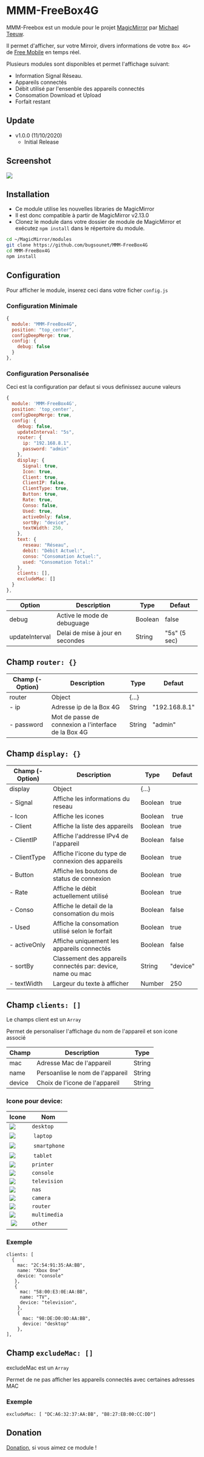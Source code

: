 # MMM-FreeBox4G

MMM-Freebox est un module pour le projet [MagicMirror](https://github.com/MichMich/MagicMirror) par [Michael Teeuw](https://github.com/MichMich).

Il permet d'afficher, sur votre Mirroir, divers informations de votre `Box 4G+` de [Free Mobile](http://mobile.free.fr/la-box-4G.html) en temps réel.

Plusieurs modules sont disponibles et permet l'affichage suivant:

 * Information Signal Réseau.
 * Appareils connectés
 * Débit utilisé par l'ensenble des appareils connectés
 * Consomation Download et Upload
 * Forfait restant

## Update
 * v1.0.0 (11/10/2020)
   * Initial Release

## Screenshot
![](https://raw.githubusercontent.com/bugsounet/MMM-FreeBox4G/dev/resources/FreeBox4G.png)

## Installation
 * Ce module utilise les nouvelles libraries de MagicMirror
 * Il est donc compatible à partir de MagicMirror v2.13.0
 * Clonez le module dans votre dossier de module de MagicMirror et exécutez `npm install` dans le répertoire du module.
```sh
cd ~/MagicMirror/modules
git clone https://github.com/bugsounet/MMM-FreeBox4G
cd MMM-FreeBox4G
npm install
```
## Configuration
Pour afficher le module, inserez ceci dans votre ficher `config.js`

### Configuration Minimale

```js
{
  module: "MMM-FreeBox4G",
  position: "top_center",
  configDeepMerge: true,
  config: {
    debug: false
  }
},
```

### Configuration Personalisée
Ceci est la configuration par defaut si vous definissez aucune valeurs

```js
{
  module: 'MMM-FreeBox4G',
  position: 'top_center',
  configDeepMerge: true,
  config: {
    debug: false,
    updateInterval: "5s",
    router: {
      ip: "192.168.8.1",
      password: "admin"
    },
    display: {
      Signal: true,
      Icon: true,
      Client: true,
      ClientIP: false,
      ClientType: true,
      Button: true,
      Rate: true,
      Conso: false,
      Used: true,
      activeOnly: false,
      sortBy: "device",
      textWidth: 250,
    },
    text: {
      reseau: "Réseau",
      debit: "Débit Actuel:",
      conso: "Consomation Actuel:",
      used: "Consomation Total:"
    },
    clients: [],
    excludeMac: []
  }
},
```

| Option  | Description | Type | Defaut |
| ------- | --- | --- | --- |
| debug | Active le mode de debuguage | Boolean | false |
| updateInterval | Delai de mise à jour en secondes | String | "5s" (5 sec) |

## Champ `router: {}`

| Champ (- Option)  | Description | Type | Defaut |
| ------- | --- | --- | --- |
| router | Object | {...} |
| - ip | Adresse ip de la Box 4G | String | "192.168.8.1" |
| - password | Mot de passe de connexion a l'interface de la Box 4G | String | "admin" |

## Champ `display: {}`

| Champ (- Option) | Description | Type | Defaut |
| ------- | --- | --- | --- |
| display | Object | {...} |
| - Signal | Affiche les informations du reseau | Boolean | true |
| - Icon| Affiche les icones | Boolean | true |
| - Client | Affiche la liste des appareils | Boolean | true |
| - ClientIP | Affiche l'addresse IPv4 de l'appareil | Boolean | false |
| - ClientType | Affiche l'icone du type de connexion des appareils | Boolean | true |
| - Button | Affiche les boutons de status de connexion | Boolean | true |
| - Rate | Affiche le débit actuellement utilisé | Boolean | true |
| - Conso | Affiche le detail de la consomation du mois | Boolean | false |
| - Used | Affiche la consomation utilisé selon le forfait | Boolean | true |
| - activeOnly | Affiche uniquement les appareils connectés | Boolean | false |
| - sortBy | Classement des appareils connectés par: device, name ou mac| String | "device" |
| - textWidth | Largeur du texte à afficher | Number | 250 |

## Champ `clients: []`

Le champs client est un `Array`

Permet de personaliser l'affichage du nom de l'appareil et son icone associé

| Champ | Description | Type |
| ------- | --- | --- |
| mac | Adresse Mac de l'appareil | String |
| name | Persoanlise le nom de l'appareil | String |
| device | Choix de l'icone de l'appareil | String |

### Icone pour device:

| Icone | Nom |
| --- | --- |
| ![](https://raw.githubusercontent.com/bugsounet/MMM-FreeBox4G/dev/resources/desktop1.png) | `desktop` |
| ![](https://raw.githubusercontent.com/bugsounet/MMM-FreeBox4G/dev/resources/laptop1.png) | `laptop` | 
| ![](https://raw.githubusercontent.com/bugsounet/MMM-FreeBox4G/dev/resources/mobile1.png) | `smartphone` |
| ![](https://raw.githubusercontent.com/bugsounet/MMM-FreeBox4G/dev/resources/tab1.png) | `tablet` |
| ![](https://raw.githubusercontent.com/bugsounet/MMM-FreeBox4G/dev/resources/printer1.png) | `printer` |
| ![](https://raw.githubusercontent.com/bugsounet/MMM-FreeBox4G/dev/resources/game1.png) | `console` |
| ![](https://raw.githubusercontent.com/bugsounet/MMM-FreeBox4G/dev/resources/tv1.png) | `television` |
| ![](https://raw.githubusercontent.com/bugsounet/MMM-FreeBox4G/dev/resources/nas1.png) | `nas` |
| ![](https://raw.githubusercontent.com/bugsounet/MMM-FreeBox4G/dev/resources/camera1.png) | `camera` |
| ![](https://raw.githubusercontent.com/bugsounet/MMM-FreeBox4G/dev/resources/router1.png) | `router` |
| ![](https://raw.githubusercontent.com/bugsounet/MMM-FreeBox4G/dev/resources/media1.png) | `multimedia` |
| ![](https://raw.githubusercontent.com/bugsounet/MMM-FreeBox4G/dev/resources/hub1.png) | `other` |

### Exemple
```
clients: [
  {
    mac: "2C:54:91:35:AA:BB",
    name: "Xbox One"
    device: "console"
   },
   { 
     mac: "58:00:E3:0E:AA:BB",
     name: "TV",
     device: "television",
    },
    {
      mac: "98:DE:D0:0D:AA:BB",
      device: "desktop"
    },
],
```

## Champ `excludeMac: []`

excludeMac est un `Array`

Permet de ne pas afficher les appareils connectés avec certaines adresses MAC

### Exemple

```
excludeMac: [ "DC:A6:32:37:AA:BB", "B8:27:EB:00:CC:DD"]
```

## Donation
 [Donation](https://www.paypal.com/cgi-bin/webscr?cmd=_s-xclick&hosted_button_id=TTHRH94Y4KL36&source=url), si vous aimez ce module !
